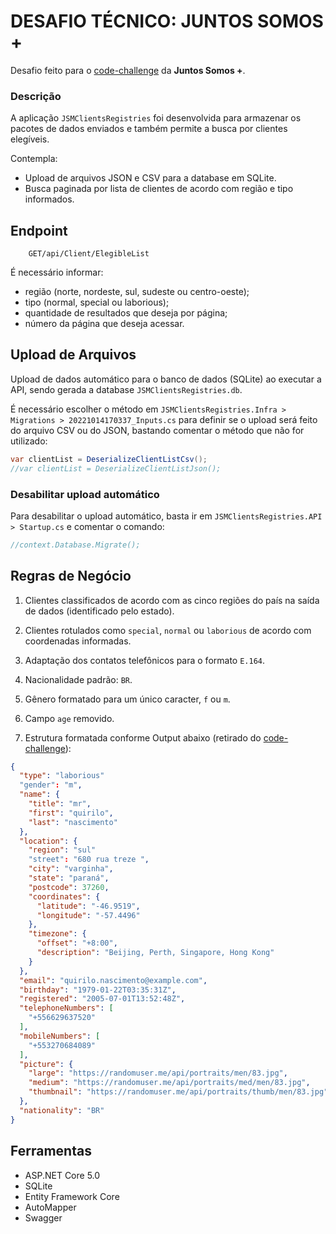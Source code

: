 # DESAFIO TÉCNICO: JUNTOS SOMOS +

Desafio feito para o [code-challenge](https://github.com/juntossomosmais/code-challenge) da **Juntos Somos +**.


### Descrição

A aplicação `JSMClientsRegistries` foi desenvolvida para armazenar os pacotes de dados enviados e também permite a busca por clientes elegíveis.

Contempla:

- Upload de arquivos JSON e CSV para a database em SQLite.
- Busca paginada por lista de clientes de acordo com região e tipo informados.


## Endpoint

```
    GET/api/Client/ElegibleList
```

É necessário informar:
 - região (norte, nordeste, sul, sudeste ou centro-oeste);
 - tipo (normal, special ou laborious);
 - quantidade de resultados que deseja por página;
 - número da página que deseja acessar.


## Upload de Arquivos

Upload de dados automático para o banco de dados (SQLite) ao executar a API, sendo gerada a database `JSMClientsRegistries.db`.

É necessário escolher o método em `JSMClientsRegistries.Infra > Migrations > 20221014170337_Inputs.cs` para definir se o upload será feito do arquivo CSV ou do JSON, bastando comentar o método que não for utilizado:

```csharp
var clientList = DeserializeClientListCsv();
//var clientList = DeserializeClientListJson();
```

### Desabilitar upload automático

Para desabilitar o upload automático, basta ir em `JSMClientsRegistries.API > Startup.cs` e comentar o comando:

```csharp
//context.Database.Migrate();
```


## Regras de Negócio

1. Clientes classificados de acordo com as cinco regiões do país na saída de dados (identificado pelo estado).

2. Clientes rotulados como `special`, `normal` ou `laborious` de acordo com coordenadas informadas.

3. Adaptação dos contatos telefônicos para o formato `E.164`.

4. Nacionalidade padrão: `BR`.

5. Gênero formatado para um único caracter, `f` ou `m`.

6. Campo `age` removido.

7. Estrutura formatada conforme Output abaixo (retirado do [code-challenge](https://github.com/juntossomosmais/code-challenge)):

```json
{
  "type": "laborious"
  "gender": "m",
  "name": {
    "title": "mr",
    "first": "quirilo",
    "last": "nascimento"
  },
  "location": {
    "region": "sul"
    "street": "680 rua treze ",
    "city": "varginha",
    "state": "paraná",
    "postcode": 37260,
    "coordinates": {
      "latitude": "-46.9519",
      "longitude": "-57.4496"
    },
    "timezone": {
      "offset": "+8:00",
      "description": "Beijing, Perth, Singapore, Hong Kong"
    }
  },
  "email": "quirilo.nascimento@example.com",
  "birthday": "1979-01-22T03:35:31Z",
  "registered": "2005-07-01T13:52:48Z",
  "telephoneNumbers": [
    "+556629637520"
  ],
  "mobileNumbers": [
    "+553270684089"
  ],
  "picture": {
    "large": "https://randomuser.me/api/portraits/men/83.jpg",
    "medium": "https://randomuser.me/api/portraits/med/men/83.jpg",
    "thumbnail": "https://randomuser.me/api/portraits/thumb/men/83.jpg"
  },
  "nationality": "BR"
}
```


## Ferramentas

- ASP.NET Core 5.0
- SQLite
- Entity Framework Core
- AutoMapper
- Swagger
